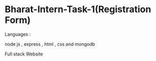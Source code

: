 # Bharat-Intern-Task-1(Registration Form)

Languages :

node js , express , html , css and mongodb

Full stack Website 
